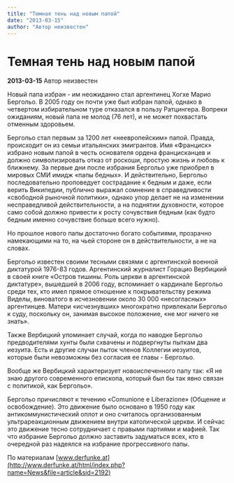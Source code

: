 ```yaml
---
title: "Темная тень над новым папой"
date: "2013-03-15"
author: "Автор неизвестен"
---
```


# Темная тень над новым папой

**2013-03-15** Автор неизвестен

Новый папа избран - им неожиданно стал аргентинец Хогхе Марио Бергольо. В 2005 году он почти уже был избран папой, однако в четвертом избирательном туре отказался в пользу Ратцингера. Вопреки ожиданиям, новый папа не молод (76 лет), и не может похвастать отменным здоровьем.

Бергольо стал первым за 1200 лет «неевропейским» папой. Правда, происходит он из семьи итальянских эмигрантов. Имя «Франциск» избрано новым папой в честь основателя ордена францисканцев и должно символизировать отказ от роскоши, простую жизнь и любовь к ближнему. За первые дни после избрания Бергольо уже приобрел в мировых СМИ имидж «папы бедных». И действительно, Бергольо последовательно проповедует сострадание к бедным и даже, если верить Википедии, публично выражал сомнение в справедливости «свободной рыночной политики», однако упор делает не на изменении несправедливой действительности, а на поднятии духовности, которое само собой должно привести к росту сочувствия бедным (как будто бедным именно сочувствие больше всего нужно).

Но прошлое нового папы достаточно богато событиями, прозрачно намекающими на то, на чьей стороне он в действительности, а не на словах.

Бергольо известен своими тесными связями с аргентинской военной диктатурой 1976-83 годов. Аргентинский журналист Горацио Вербицкий в своей книге «Остров тишины. Роль церкви в аргентинской диктатуре», вышедшей в 2006 году, вспоминает о кардинале Бергольо среди тех, кто имел прямое отношение к покрывательству режима Виделы, виноватого в исчезновении около 30 000 «несогласных» аргентинцев. Матери «исчезнувших» многократно привлекали Бергольо к суду, поскольку он, занимая высокое положение, «не мог ничего не знать».

Также Вербицкий упоминает случай, когда по наводке Бергольо предводителями хунты были схвачены и подвергнуты пыткам два иезуита. Есть и другие случаи пыток членов Коллегии иезуитов, которые были невозможны без согласия ее главы - Бергольо.

Вообще же Вербицкий характеризует новоиспеченного папу так: «Я не знаю другого современного епископа, который был бы так явно связан с политикой, как Бергольо».

Бергольо причисляют к течению «Comunione e Liberazione» (Общение и освобождение). Это движение было основано в 1950 году как антикоммунистический оплот и оно считалось организованным ультрареакционным движением внутри католической церкви. И сейчас это движение тесно сотрудничает с правыми партиями и мафией. Так что избрание Бергольо должно заставить задуматься всех, кто в очередной раз надеялся на избрание прогрессивного папы.

По материалам [www.derfunke.at](http://www.derfunke.at/html/index.php?name=News&file=article&sid=2192)